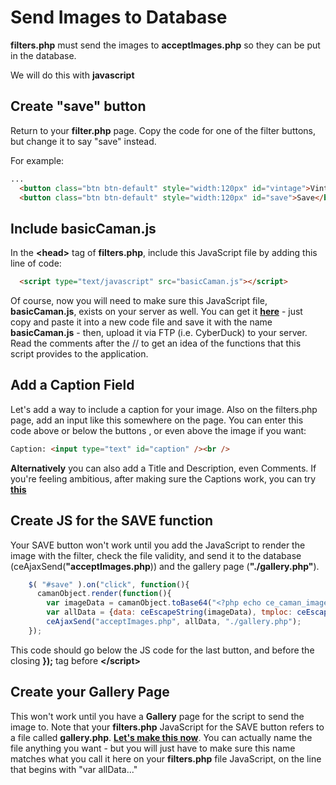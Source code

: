 # Send Images to Database

**filters.php** must send the images to **acceptImages.php** so they can be put in the database.

We will do this with **javascript**

## Create "save" button

Return to your **filter.php** page. Copy the code for one of the filter buttons, but change it to say "save" instead.

For example:

```html
...
  <button class="btn btn-default" style="width:120px" id="vintage">Vintage</button>
  <button class="btn btn-default" style="width:120px" id="save">Save</button>

```

## Include basicCaman.js

In the **&lt;head&gt;** tag of **filters.php**, include this JavaScript file by adding this line of code:

```html
  <script type="text/javascript" src="basicCaman.js"></script>
```
Of course, now you will need to make sure this JavaScript file, **basicCaman.js**, exists on your server as well. You can get it **[here]()** - just copy and paste it into a new code file and save it with the name **basicCaman.js** - then, upload it via FTP (i.e. CyberDuck) to your server. Read the comments after the // to get an idea of the functions that this script provides to the application. 

## Add a Caption Field

Let's add a way to include a caption for your image. Also on the filters.php page, add an input like this somewhere on the page. You can enter this code above or below the buttons , or even above the image if you want:

```html
Caption: <input type="text" id="caption" /><br />
```

**Alternatively** you can also add a Title and Description, even Comments. If you're feeling ambitious, after making sure the Captions work, you can try **[this]()**

## Create JS for the SAVE function

Your SAVE button won't work until you add the JavaScript to render the image with the filter, check the file validity, and send it to the database (ceAjaxSend(**"acceptImages.php**)) and the gallery page (**"./gallery.php"**).

```javascript
    $( "#save" ).on("click", function(){
      camanObject.render(function(){
        var imageData = camanObject.toBase64("<?php echo ce_caman_image_type($image_extension); ?>");
        var allData = {data: ceEscapeString(imageData), tmploc: ceEscapeString("<?php echo $target_file; ?>"), type: "<?php echo $image_extension; ?>", caption: ceEscapeString($("#caption").val())};
        ceAjaxSend("acceptImages.php", allData, "./gallery.php");
    });
```
This code should go below the JS code for the last button, and before the closing **});** tag before **&lt;/script&gt;**

## Create your Gallery Page

This won't work until you have a **Gallery** page for the script to send the image to. Note that your **filters.php** JavaScript for the SAVE button refers to a file called **gallery.php**. **[Let's make this now](https://github.com/DesignCodeBuild/basiccamanjs/blob/master/day4/5-Gallery.md)**. You can actually name the file anything you want - but you will just have to make sure this name matches what you call it here on your **filters.php** file JavaScript, on the line that begins with "var allData..."
